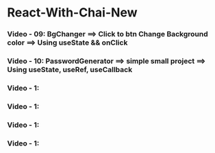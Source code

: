 # React-With-Chai-New


### Video - 09: BgChanger ==> Click to btn Change Background color ==> Using useState && onClick 
### Video - 10: PasswordGenerator ==> simple small project ==> Using useState, useRef, useCallback 
### Video - 1:
### Video - 1:
### Video - 1:
### Video - 1:
